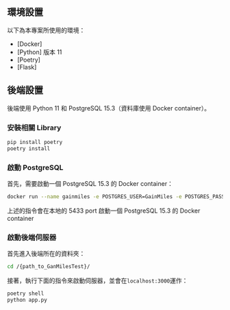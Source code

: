 ## 環境設置
以下為本專案所使用的環境：

- [Docker]
- [Python] 版本 11
- [Poetry]
- [Flask]

## 後端設置

後端使用 Python 11 和 PostgreSQL 15.3（資料庫使用 Docker container）。

### 安裝相關 Library

```bash
pip install poetry
poetry install
```

### 啟動 PostgreSQL

首先，需要啟動一個 PostgreSQL 15.3 的 Docker container：

```bash
docker run --name gainmiles -e POSTGRES_USER=GainMiles -e POSTGRES_PASSWORD=GainMiles -e POSTGRES_DB=gain_miles -p 5433:5432 postgres
```

上述的指令會在本地的 5433 port 啟動一個 PostgreSQL 15.3 的 Docker container

### 啟動後端伺服器

首先進入後端所在的資料夾：

```bash
cd /{path_to_GanMilesTest}/
```

接著，執行下面的指令來啟動伺服器，並會在`localhost:3000`運作：

```bash
poetry shell
python app.py
```

